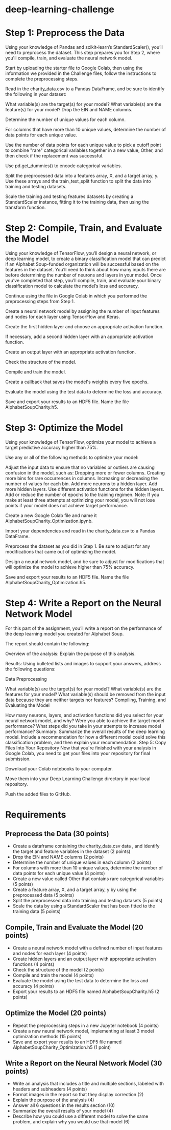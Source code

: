 # deep-learning-challenge

# Step 1: Preprocess the Data
Using your knowledge of Pandas and scikit-learn’s StandardScaler(), you’ll need to preprocess the dataset. This step prepares you for Step 2, where you'll compile, train, and evaluate the neural network model.

Start by uploading the starter file to Google Colab, then using the information we provided in the Challenge files, follow the instructions to complete the preprocessing steps.

Read in the charity_data.csv to a Pandas DataFrame, and be sure to identify the following in your dataset:

What variable(s) are the target(s) for your model?
What variable(s) are the feature(s) for your model?
Drop the EIN and NAME columns.

Determine the number of unique values for each column.

For columns that have more than 10 unique values, determine the number of data points for each unique value.

Use the number of data points for each unique value to pick a cutoff point to combine "rare" categorical variables together in a new value, Other, and then check if the replacement was successful.

Use pd.get_dummies() to encode categorical variables.

Split the preprocessed data into a features array, X, and a target array, y. Use these arrays and the train_test_split function to split the data into training and testing datasets.

Scale the training and testing features datasets by creating a StandardScaler instance, fitting it to the training data, then using the transform function.

# Step 2: Compile, Train, and Evaluate the Model
Using your knowledge of TensorFlow, you’ll design a neural network, or deep learning model, to create a binary classification model that can predict if an Alphabet Soup-funded organization will be successful based on the features in the dataset. You’ll need to think about how many inputs there are before determining the number of neurons and layers in your model. Once you’ve completed that step, you’ll compile, train, and evaluate your binary classification model to calculate the model’s loss and accuracy.

Continue using the file in Google Colab in which you performed the preprocessing steps from Step 1.

Create a neural network model by assigning the number of input features and nodes for each layer using TensorFlow and Keras.

Create the first hidden layer and choose an appropriate activation function.

If necessary, add a second hidden layer with an appropriate activation function.

Create an output layer with an appropriate activation function.

Check the structure of the model.

Compile and train the model.

Create a callback that saves the model's weights every five epochs.

Evaluate the model using the test data to determine the loss and accuracy.

Save and export your results to an HDF5 file. Name the file AlphabetSoupCharity.h5.

# Step 3: Optimize the Model
Using your knowledge of TensorFlow, optimize your model to achieve a target predictive accuracy higher than 75%.

Use any or all of the following methods to optimize your model:

Adjust the input data to ensure that no variables or outliers are causing confusion in the model, such as:
Dropping more or fewer columns.
Creating more bins for rare occurrences in columns.
Increasing or decreasing the number of values for each bin.
Add more neurons to a hidden layer.
Add more hidden layers.
Use different activation functions for the hidden layers.
Add or reduce the number of epochs to the training regimen.
Note: If you make at least three attempts at optimizing your model, you will not lose points if your model does not achieve target performance.

Create a new Google Colab file and name it AlphabetSoupCharity_Optimization.ipynb.

Import your dependencies and read in the charity_data.csv to a Pandas DataFrame.

Preprocess the dataset as you did in Step 1. Be sure to adjust for any modifications that came out of optimizing the model.

Design a neural network model, and be sure to adjust for modifications that will optimize the model to achieve higher than 75% accuracy.

Save and export your results to an HDF5 file. Name the file AlphabetSoupCharity_Optimization.h5.

# Step 4: Write a Report on the Neural Network Model
For this part of the assignment, you’ll write a report on the performance of the deep learning model you created for Alphabet Soup.

The report should contain the following:

Overview of the analysis: Explain the purpose of this analysis.

Results: Using bulleted lists and images to support your answers, address the following questions:

Data Preprocessing

What variable(s) are the target(s) for your model?
What variable(s) are the features for your model?
What variable(s) should be removed from the input data because they are neither targets nor features?
Compiling, Training, and Evaluating the Model

How many neurons, layers, and activation functions did you select for your neural network model, and why?
Were you able to achieve the target model performance?
What steps did you take in your attempts to increase model performance?
Summary: Summarize the overall results of the deep learning model. Include a recommendation for how a different model could solve this classification problem, and then explain your recommendation.
Step 5: Copy Files Into Your Repository
Now that you're finished with your analysis in Google Colab, you need to get your files into your repository for final submission.

Download your Colab notebooks to your computer.

Move them into your Deep Learning Challenge directory in your local repository.

Push the added files to GitHub.

# Requirements
## Preprocess the Data (30 points)
- Create a dataframe containing the charity_data.csv data , and identify the target and feature variables in the dataset (2 points)
- Drop the EIN and NAME columns (2 points)
- Determine the number of unique values in each column (2 points)
- For columns with more than 10 unique values, determine the number of data points for each unique value (4 points)
- Create a new value called Other that contains rare categorical variables (5 points)
- Create a feature array, X, and a target array, y by using the preprocessed data (5 points)
- Split the preprocessed data into training and testing datasets (5 points)
- Scale the data by using a StandardScaler that has been fitted to the training data (5 points)
## Compile, Train and Evaluate the Model (20 points)
- Create a neural network model with a defined number of input features and nodes for each layer (4 points)
- Create hidden layers and an output layer with appropriate activation functions (4 points)
- Check the structure of the model (2 points)
- Compile and train the model (4 points)
- Evaluate the model using the test data to determine the loss and accuracy (4 points)
- Export your results to an HDF5 file named AlphabetSoupCharity.h5 (2 points)
## Optimize the Model (20 points)
- Repeat the preprocessing steps in a new Jupyter notebook (4 points)
- Create a new neural network model, implementing at least 3 model optimization methods (15 points)
- Save and export your results to an HDF5 file named AlphabetSoupCharity_Optimization.h5 (1 point)
## Write a Report on the Neural Network Model (30 points)
- Write an analysis that includes a title and multiple sections, labeled with headers and subheaders (4 points)
- Format images in the report so that they display correction (2)
- Explain the purpose of the analysis (4)
- Answer all 6 questions in the results section (10)
- Summarize the overall results of your model (4)
- Describe how you could use a different model to solve the same problem, and explain why you would use that model (6)

